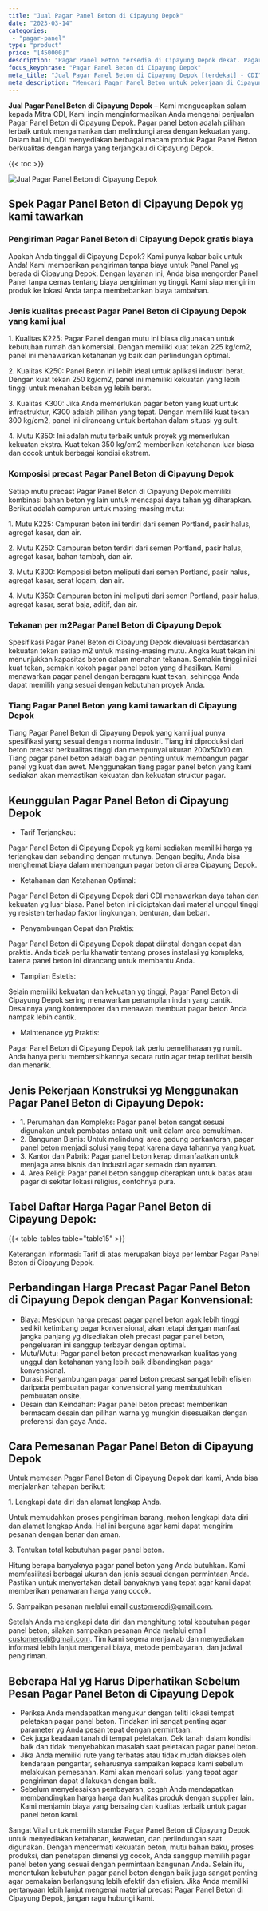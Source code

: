```yaml
---
title: "Jual Pagar Panel Beton di Cipayung Depok"
date: "2023-03-14"
categories:
 - "pagar-panel"
type: "product"
price: "[450000]"
description: "Pagar Panel Beton tersedia di Cipayung Depok dekat. Pagar Panel Beton ini biasanya diaplikasikan dalam project pembangunan sebagai pembatas area yang tahan lama dan awet. Hubungi kami untuk mendapatkan informasi lebih lanjut."
focus_keyphrase: "Pagar Panel Beton di Cipayung Depok"
meta_title: "Jual Pagar Panel Beton di Cipayung Depok [terdekat] - CDI"
meta_description: "Mencari Pagar Panel Beton untuk pekerjaan di Cipayung Depok? Kami menyediakan Pagar Panel Beton berkualitas untuk pembatas lahan. Dapatkan penawaran terbaik sekarang."
---
```


**Jual Pagar Panel Beton di Cipayung Depok** – Kami mengucapkan salam kepada Mitra CDI, Kami ingin menginformasikan Anda mengenai penjualan Pagar Panel Beton di Cipayung Depok. Pagar panel beton adalah pilihan terbaik untuk mengamankan dan melindungi area dengan kekuatan yang. Dalam hal ini, CDI menyediakan berbagai macam produk Pagar Panel Beton berkualitas dengan harga yang terjangkau di Cipayung Depok.

{{< toc >}}

![Jual Pagar Panel Beton di Cipayung Depok](/images/pagar-panel/pagar-panel-30.jpg)

## Spek Pagar Panel Beton di Cipayung Depok yg kami tawarkan

### Pengiriman Pagar Panel Beton di Cipayung Depok gratis biaya

Apakah Anda tinggal di Cipayung Depok? Kami punya kabar baik untuk Anda! Kami memberikan pengiriman tanpa biaya untuk Panel Panel yg berada di Cipayung Depok. Dengan layanan ini, Anda bisa mengorder Panel Panel tanpa cemas tentang biaya pengiriman yg tinggi. Kami siap mengirim produk ke lokasi Anda tanpa membebankan biaya tambahan.

### Jenis kualitas precast Pagar Panel Beton di Cipayung Depok yang kami jual

1\. Kualitas K225: Pagar Panel dengan mutu ini biasa digunakan untuk kebutuhan rumah dan komersial. Dengan memiliki kuat tekan 225 kg/cm2, panel ini menawarkan ketahanan yg baik dan perlindungan optimal.  

2\. Kualitas K250: Panel Beton ini lebih ideal untuk aplikasi industri berat. Dengan kuat tekan 250 kg/cm2, panel ini memiliki kekuatan yang lebih tinggi untuk menahan beban yg lebih berat.  

3\. Kualitas K300: Jika Anda memerlukan pagar beton yang kuat untuk infrastruktur, K300 adalah pilihan yang tepat. Dengan memiliki kuat tekan 300 kg/cm2, panel ini dirancang untuk bertahan dalam situasi yg sulit.  

4\. Mutu K350: Ini adalah mutu terbaik untuk proyek yg memerlukan kekuatan ekstra. Kuat tekan 350 kg/cm2 memberikan ketahanan luar biasa dan cocok untuk berbagai kondisi ekstrem.

### Komposisi precast Pagar Panel Beton di Cipayung Depok

Setiap mutu precast Pagar Panel Beton di Cipayung Depok memiliki kombinasi bahan beton yg lain untuk mencapai daya tahan yg diharapkan. Berikut adalah campuran untuk masing-masing mutu:

1\. Mutu K225: Campuran beton ini terdiri dari semen Portland, pasir halus, agregat kasar, dan air.

2\. Mutu K250: Campuran beton terdiri dari semen Portland, pasir halus, agregat kasar, bahan tambah, dan air.

3\. Mutu K300: Komposisi beton meliputi dari semen Portland, pasir halus, agregat kasar, serat logam, dan air.

4\. Mutu K350: Campuran beton ini meliputi dari semen Portland, pasir halus, agregat kasar, serat baja, aditif, dan air.

### Tekanan per m2Pagar Panel Beton di Cipayung Depok

Spesifikasi Pagar Panel Beton di Cipayung Depok dievaluasi berdasarkan kekuatan tekan setiap m2 untuk masing-masing mutu. Angka kuat tekan ini menunjukkan kapasitas beton dalam menahan tekanan. Semakin tinggi nilai kuat tekan, semakin kokoh pagar panel beton yang dihasilkan. Kami menawarkan pagar panel dengan beragam kuat tekan, sehingga Anda dapat memilih yang sesuai dengan kebutuhan proyek Anda.

### Tiang Pagar Panel Beton yang kami tawarkan di Cipayung Depok

Tiang Pagar Panel Beton di Cipayung Depok yang kami jual punya spesifikasi yang sesuai dengan norma industri. Tiang ini diproduksi dari beton precast berkualitas tinggi dan mempunyai ukuran 200x50x10 cm. Tiang pagar panel beton adalah bagian penting untuk membangun pagar panel yg kuat dan awet. Menggunakan tiang pagar panel beton yang kami sediakan akan memastikan kekuatan dan kekuatan struktur pagar.

## Keunggulan Pagar Panel Beton di Cipayung Depok

*   Tarif Terjangkau:

Pagar Panel Beton di Cipayung Depok yg kami sediakan memiliki harga yg terjangkau dan sebanding dengan mutunya. Dengan begitu, Anda bisa menghemat biaya dalam membangun pagar beton di area Cipayung Depok.
*   Ketahanan dan Ketahanan Optimal:

Pagar Panel Beton di Cipayung Depok dari CDI menawarkan daya tahan dan kekuatan yg luar biasa. Panel beton ini diciptakan dari material unggul tinggi yg resisten terhadap faktor lingkungan, benturan, dan beban.
*   Penyambungan Cepat dan Praktis:

Pagar Panel Beton di Cipayung Depok dapat diinstal dengan cepat dan praktis. Anda tidak perlu khawatir tentang proses instalasi yg kompleks, karena panel beton ini dirancang untuk membantu Anda.
*   Tampilan Estetis:

Selain memiliki kekuatan dan kekuatan yg tinggi, Pagar Panel Beton di Cipayung Depok sering menawarkan penampilan indah yang cantik. Desainnya yang kontemporer dan menawan membuat pagar beton Anda nampak lebih cantik.
*   Maintenance yg Praktis:

Pagar Panel Beton di Cipayung Depok tak perlu pemeliharaan yg rumit. Anda hanya perlu membersihkannya secara rutin agar tetap terlihat bersih dan menarik.

## Jenis Pekerjaan Konstruksi yg Menggunakan Pagar Panel Beton di Cipayung Depok:

*   1\. Perumahan dan Kompleks: Pagar panel beton sangat sesuai digunakan untuk pembatas antara unit-unit dalam area pemukiman.
*   2\. Bangunan Bisnis: Untuk melindungi area gedung perkantoran, pagar panel beton menjadi solusi yang tepat karena daya tahannya yang kuat.
*   3\. Kantor dan Pabrik: Pagar panel beton kerap dimanfaatkan untuk menjaga area bisnis dan industri agar semakin dan nyaman.
*   4\. Area Religi: Pagar panel beton sanggup diterapkan untuk batas atau pagar di sekitar lokasi religius, contohnya pura.

## Tabel Daftar Harga Pagar Panel Beton di Cipayung Depok:

{{< table-tables table="table15" >}}

Keterangan Informasi: Tarif di atas merupakan biaya per lembar Pagar Panel Beton di Cipayung Depok.

## Perbandingan Harga Precast Pagar Panel Beton di Cipayung Depok dengan Pagar Konvensional:

*   Biaya: Meskipun harga precast pagar panel beton agak lebih tinggi sedikit ketimbang pagar konvensional, akan tetapi dengan manfaat jangka panjang yg disediakan oleh precast pagar panel beton, pengeluaran ini sanggup terbayar dengan optimal.
*   Mutu/Mutu: Pagar panel beton precast menawarkan kualitas yang unggul dan ketahanan yang lebih baik dibandingkan pagar konvensional.
*   Durasi: Penyambungan pagar panel beton precast sangat lebih efisien daripada pembuatan pagar konvensional yang membutuhkan pembuatan onsite.
*   Desain dan Keindahan: Pagar panel beton precast memberikan bermacam desain dan pilihan warna yg mungkin disesuaikan dengan preferensi dan gaya Anda.

## Cara Pemesanan Pagar Panel Beton di Cipayung Depok

Untuk memesan Pagar Panel Beton di Cipayung Depok dari kami, Anda bisa menjalankan tahapan berikut:

1\.  Lengkapi data diri dan alamat lengkap Anda.

Untuk memudahkan proses pengiriman barang, mohon lengkapi data diri dan alamat lengkap Anda. Hal ini berguna agar kami dapat mengirim pesanan dengan benar dan aman.

3\.  Tentukan total kebutuhan pagar panel beton.

Hitung berapa banyaknya pagar panel beton yang Anda butuhkan. Kami memfasilitasi berbagai ukuran dan jenis sesuai dengan permintaan Anda. Pastikan untuk menyertakan detail banyaknya yang tepat agar kami dapat memberikan penawaran harga yang cocok.

5\.  Sampaikan pesanan melalui email customercdi@gmail.com.

Setelah Anda melengkapi data diri dan menghitung total kebutuhan pagar panel beton, silakan sampaikan pesanan Anda melalui email customercdi@gmail.com. Tim kami segera menjawab dan menyediakan informasi lebih lanjut mengenai biaya, metode pembayaran, dan jadwal pengiriman.

## Beberapa Hal yg Harus Diperhatikan Sebelum Pesan Pagar Panel Beton di Cipayung Depok

*   Periksa Anda mendapatkan mengukur dengan teliti lokasi tempat peletakan pagar panel beton. Tindakan ini sangat penting agar parameter yg Anda pesan tepat dengan permintaan.
*   Cek juga keadaan tanah di tempat peletakan. Cek tanah dalam kondisi baik dan tidak menyebabkan masalah saat peletakan pagar panel beton.
*   Jika Anda memiliki rute yang terbatas atau tidak mudah diakses oleh kendaraan pengantar, seharusnya sampaikan kepada kami sebelum melakukan pemesanan. Kami akan mencari solusi yang tepat agar pengiriman dapat dilakukan dengan baik.
*   Sebelum menyelesaikan pembayaran, cegah Anda mendapatkan membandingkan harga harga dan kualitas produk dengan supplier lain. Kami menjamin biaya yang bersaing dan kualitas terbaik untuk pagar panel beton kami.

Sangat Vital untuk memilih standar Pagar Panel Beton di Cipayung Depok untuk menyediakan ketahanan, keawetan, dan perlindungan saat digunakan. Dengan mencermati kekuatan beton, mutu bahan baku, proses produksi, dan penetapan dimensi yg cocok, Anda sanggup memilih pagar panel beton yang sesuai dengan permintaan bangunan Anda. Selain itu, menentukan kebutuhan pagar panel beton dengan baik juga sangat penting agar pemakaian berlangsung lebih efektif dan efisien. Jika Anda memiliki pertanyaan lebih lanjut mengenai material precast Pagar Panel Beton di Cipayung Depok, jangan ragu hubungi kami.